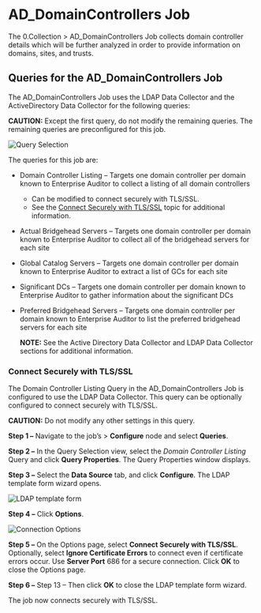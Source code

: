 # AD_DomainControllers Job

The 0.Collection > AD_DomainControllers Job collects domain controller details which will be further
analyzed in order to provide information on domains, sites, and trusts.

## Queries for the AD_DomainControllers Job

The AD_DomainControllers Job uses the LDAP Data Collector and the ActiveDirectory Data Collector for
the following queries:

**CAUTION:** Except the first query, do not modify the remaining queries. The remaining queries are
preconfigured for this job.

![Query Selection](/img/versioned_docs/accessanalyzer_11.6/accessanalyzer/solutions/activedirectory/domains/collection/domaincontrollersquery.webp)

The queries for this job are:

- Domain Controller Listing – Targets one domain controller per domain known to Enterprise Auditor
  to collect a listing of all domain controllers
    - Can be modified to connect securely with TLS/SSL.
    - See the [Connect Securely with TLS/SSL](#connect-securely-with-tlsssl) topic for additional
      information.
- Actual Bridgehead Servers – Targets one domain controller per domain known to Enterprise Auditor
  to collect all of the bridgehead servers for each site
- Global Catalog Servers – Targets one domain controller per domain known to Enterprise Auditor to
  extract a list of GCs for each site
- Significant DCs – Targets one domain controller per domain known to Enterprise Auditor to gather
  information about the significant DCs
- Preferred Bridgehead Servers – Targets one domain controller per domain known to Enterprise
  Auditor to list the preferred bridgehead servers for each site

    **NOTE:** See the Active Directory Data Collector and LDAP Data Collector sections for
    additional information.

### Connect Securely with TLS/SSL

The Domain Controller Listing Query in the AD_DomainControllers Job is configured to use the LDAP
Data Collector. This query can be optionally configured to connect securely with TLS/SSL.

**CAUTION:** Do not modify any other settings in this query.

**Step 1 –** Navigate to the job’s > **Configure** node and select **Queries**.

**Step 2 –** In the Query Selection view, select the _Domain Controller Listing_ Query and click
**Query Properties**. The Query Properties window displays.

**Step 3 –** Select the **Data Source** tab, and click **Configure**. The LDAP template form wizard
opens.

![LDAP template form](/img/versioned_docs/accessanalyzer_11.6/accessanalyzer/solutions/activedirectory/domains/collection/ldaptemplate.webp)

**Step 4 –** Click **Options**.

![Connection Options](/img/versioned_docs/accessanalyzer_11.6/accessanalyzer/solutions/activedirectory/domains/collection/ldaptemplateoptions.webp)

**Step 5 –** On the Options page, select **Connect Securely with TLS/SSL**. Optionally, select
**Ignore Certificate Errors** to connect even if certificate errors occur. Use **Server Port** 686
for a secure connection. Click **OK** to close the Options page.

**Step 6 –** Step 13 – Then click **OK** to close the LDAP template form wizard.

The job now connects securely with TLS/SSL.
